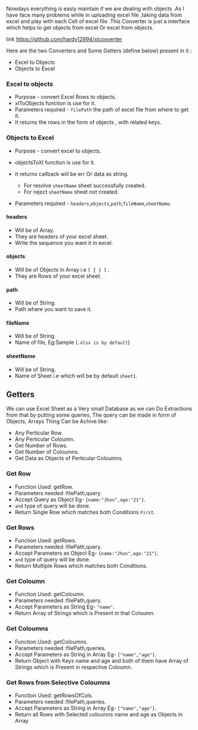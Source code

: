  Nowdays everything is easly maintain if we are dealing with objects .As I have face many problems while in uploading excel file ,taking data from excel and play with each Cell of excel file .This Converter is just a interface which helps to get objects from excel Or excel from objects.

 
 link  https://github.com/hardy12994/xlconverter
 
 Here are the two Converters and Some Getters (define below) present in it :

- Excel to Objects
- Objects to Excel

### Excel to objects
   
- Purpose - convert Excel Rows to objects.   
- xlToObjects function is use for it.
- Parameters required - `filePath` the path of excel file from where to get it.
- It returns the rows in the form of objects , with related keys.

### Objects to Excel

- Purpose - convert excel to objects.
- objectsToXl function is use for it.
- It returns callback will be err Or data as string.
  - For resolve `sheetName` sheet successfully created.
  - For reject `sheetName` sheet not created.

- Parameters required - `headers`,`objects`,`path`,`fileName`,`sheetName`.

#### headers
-  Will be of Array.
-  They are headers of your excel sheet.
-  Write the sequence you want it in excel.

#### objects
-  Will be of Objects in Array i.e `[ { } ]` .
-  They are Rows of your excel sheet.

#### path
-  Will be of String.
-  Path where you want to save it.

#### fileName
-  Will be of String.
-  Name of file, Eg:Sample (`.xlsx is by default`)

#### sheetName
-  Will be of String.
-  Name of Sheet i.e which will be by default `sheet1`.

## Getters

We can use Excel Sheet as a Very small Database as we can Do
Extractions from that by putting some queries,
The query can be made in form of Objects, Arrays
 Thing Can be Achive like:
- Any Perticular Row.
- Any Perticular Coloumn.
- Get Number of Rows.
- Get Number of Coloumns.
- Get Data as Objects of Perticular Coloumns.

### Get Row
- Function Used: getRow.
- Parameters needed :filePath,query.
- Accept Query as Object Eg- `{name:"Jhon",age:"21"}`.
- `and` type of query will be done.
- Return Single Row which matches both Conditions `First`.

### Get Rows
- Function Used: getRows.
- Parameters needed :filePath,query.
- Accept Parameters as Object Eg- `{name:"Jhon",age:"21"}`.
- `and` type of query will be done.
- Return Multiple Rows which matches both Conditions.

### Get Coloumn
- Function Used: getColoumn.
- Parameters needed :filePath,query.
- Accept Parameters as String Eg- `"name"`.
- Return Array of Strings which is Present in that Coloumn.


### Get Coloumns
- Function Used: getColoumns.
- Parameters needed :filePath,queries.
- Accept Parameters as String in Array Eg- `["name","age"]`.
- Return Object with Keys name and age and both of them have Array
 of Strings which is Present in respective Coloumn.

 ### Get Rows from Selective Coloumns
- Function Used: getRowsOfCols.
- Parameters needed :filePath,queries.
- Accept Parameters as String in Array Eg- `["name","age"]`.
- Return all Rows with Selected coloumns name and age as Objects in Array